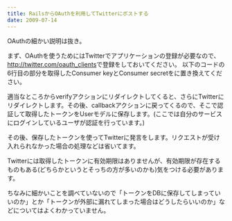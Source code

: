 ```yaml
---
title: RailsからOAuthを利用してTwitterにポストする
date: 2009-07-14
---
```

OAuthの細かい説明は抜き。

まず、OAuthを使うためにはTwitterでアプリケーションの登録が必要なので、<a href="http://twitter.com/oauth_clients">http://twitter.com/oauth_clients</a>で登録をしておいてください。 以下のコードの6行目の部分を取得したConsumer keyとConsumer secretをに置き換えてください。

<script src="http://gist.github.com/146684.js"></script>

適当なところからverifyアクションにリダイレクトしてくると、さらにTwitterにリダイレクトします。その後、callbackアクションに戻ってくるので、そこで認証して取得したトークンをUserモデルに保存します。(ここでは自分のサービスにログインしているユーザが認証を行っています。)

その後、保存したトークンを使ってTwitterに発言をします。リクエストが受け入れられなかった場合の処理などは省いてます。

<script src="http://gist.github.com/146685.js"></script>

Twitterには取得したトークンに有効期限はありませんが、有効期限が存在するものもある(どちらかというとそっちの方が多いのかも)気をつける必要があります。

ちなみに細かいことを調べていないので「トークンをDBに保存してしまっていいのか」とか「トークンが外部に漏れてしまった場合はどうしたらいいのか」などについてはよくわかっていません。